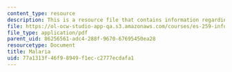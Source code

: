 ```yaml
---
content_type: resource
description: This is a resource file that contains information regarding malaria.
file: https://ol-ocw-studio-app-qa.s3.amazonaws.com/courses/es-259-information-and-communication-technology-in-africa-spring-2006/77a1313f46f98949f1ecc2777ecdafa1_MITES_259S06_dafalla_2.pdf
file_type: application/pdf
parent_uid: 86256561-adc4-288f-9670-67695450ea28
resourcetype: Document
title: Malaria
uid: 77a1313f-46f9-8949-f1ec-c2777ecdafa1
---
```

